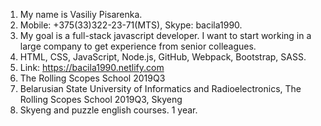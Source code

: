1. My name is Vasiliy Pisarenka.
2. Mobile: +375(33)322-23-71(MTS), Skype: bacila1990.
3. My goal is a full-stack javascript developer. I want to start working in a large company to get experience from senior colleagues.
4. HTML, CSS, JavaScript, Node.js, GitHub, Webpack, Bootstrap, SASS.
5. Link: https://bacila1990.netlify.com
6. The Rolling Scopes School 2019Q3
7. Belarusian State University of Informatics and Radioelectronics, The Rolling Scopes School 2019Q3, Skyeng
8. Skyeng and puzzle english courses. 1 year.
